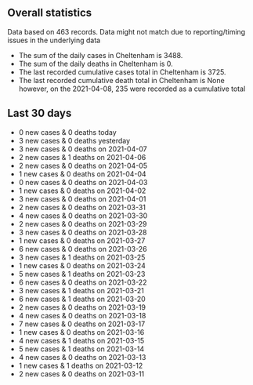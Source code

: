 <!-- summary_marker starts -->
## Overall statistics

 Data based on 463 records. Data might not match due to reporting/timing issues in the underlying data

- The sum of the daily cases in Cheltenham is 3488.
- The sum of the daily deaths in Cheltenham is 0.
- The last recorded cumulative cases total in Cheltenham is 3725.
- The last recorded cumulative death total in Cheltenham is None however, on the 2021-04-08, 235 were recorded as a cumulative total

## Last 30 days

- 0 new cases & 0 deaths today
- 3 new cases & 0 deaths yesterday
- 3 new cases & 0 deaths on 2021-04-07
- 2 new cases & 1 deaths on 2021-04-06
- 2 new cases & 0 deaths on 2021-04-05
- 1 new cases & 0 deaths on 2021-04-04
- 0 new cases & 0 deaths on 2021-04-03
- 1 new cases & 0 deaths on 2021-04-02
- 3 new cases & 0 deaths on 2021-04-01
- 2 new cases & 0 deaths on 2021-03-31
- 4 new cases & 0 deaths on 2021-03-30
- 2 new cases & 0 deaths on 2021-03-29
- 3 new cases & 0 deaths on 2021-03-28
- 1 new cases & 0 deaths on 2021-03-27
- 6 new cases & 0 deaths on 2021-03-26
- 3 new cases & 1 deaths on 2021-03-25
- 1 new cases & 0 deaths on 2021-03-24
- 5 new cases & 1 deaths on 2021-03-23
- 6 new cases & 0 deaths on 2021-03-22
- 3 new cases & 1 deaths on 2021-03-21
- 6 new cases & 1 deaths on 2021-03-20
- 2 new cases & 0 deaths on 2021-03-19
- 4 new cases & 0 deaths on 2021-03-18
- 7 new cases & 0 deaths on 2021-03-17
- 1 new cases & 0 deaths on 2021-03-16
- 4 new cases & 1 deaths on 2021-03-15
- 5 new cases & 1 deaths on 2021-03-14
- 4 new cases & 0 deaths on 2021-03-13
- 1 new cases & 1 deaths on 2021-03-12
- 2 new cases & 0 deaths on 2021-03-11

<!-- summary_marker ends -->
